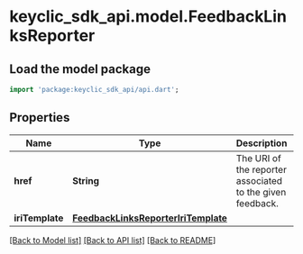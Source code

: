 # keyclic_sdk_api.model.FeedbackLinksReporter

## Load the model package
```dart
import 'package:keyclic_sdk_api/api.dart';
```

## Properties
Name | Type | Description | Notes
------------ | ------------- | ------------- | -------------
**href** | **String** | The URI of the reporter associated to the given feedback. | [optional] 
**iriTemplate** | [**FeedbackLinksReporterIriTemplate**](FeedbackLinksReporterIriTemplate.md) |  | [optional] 

[[Back to Model list]](../README.md#documentation-for-models) [[Back to API list]](../README.md#documentation-for-api-endpoints) [[Back to README]](../README.md)


